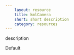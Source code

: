 ```yaml
---
    layout: resource
    title: kmlCamera
    short: short description
    category: resources
---
```


description

Default

